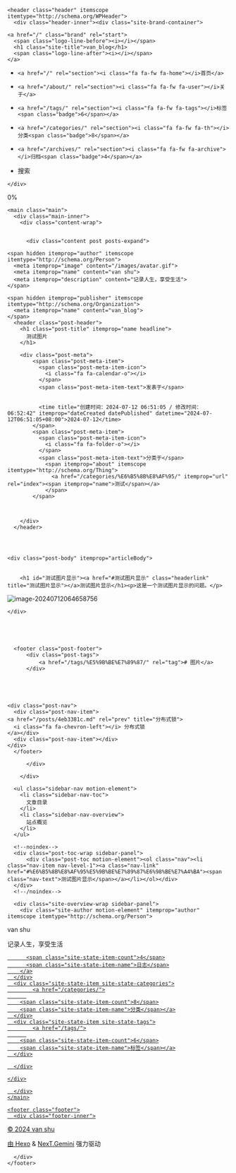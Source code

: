 <!DOCTYPE html>
<html lang="zh-CN">
<head>
  <meta charset="UTF-8">
<meta name="viewport" content="width=device-width, initial-scale=1, maximum-scale=2">
<meta name="theme-color" content="#222">
<meta name="generator" content="Hexo 7.3.0">
  <link rel="apple-touch-icon" sizes="180x180" href="/images/apple-touch-icon-next.png">
  <link rel="icon" type="image/png" sizes="32x32" href="/images/favicon-32x32-next.png">
  <link rel="icon" type="image/png" sizes="16x16" href="/images/favicon-16x16-next.png">
  <link rel="mask-icon" href="/images/logo.svg" color="#222">

<link rel="stylesheet" href="/css/main.css">


<link rel="stylesheet" href="/lib/font-awesome/css/font-awesome.min.css">

<script id="hexo-configurations">
    var NexT = window.NexT || {};
    var CONFIG = {"hostname":"van14.com","root":"/","scheme":"Gemini","version":"7.8.0","exturl":false,"sidebar":{"position":"left","display":"post","padding":18,"offset":12,"onmobile":false},"copycode":{"enable":true,"show_result":false,"style":"mac"},"back2top":{"enable":true,"sidebar":false,"scrollpercent":true},"bookmark":{"enable":false,"color":"#222","save":"auto"},"fancybox":false,"mediumzoom":false,"lazyload":false,"pangu":false,"comments":{"style":"tabs","active":null,"storage":true,"lazyload":false,"nav":null},"algolia":{"hits":{"per_page":10},"labels":{"input_placeholder":"Search for Posts","hits_empty":"We didn't find any results for the search: ${query}","hits_stats":"${hits} results found in ${time} ms"}},"localsearch":{"enable":true,"trigger":"auto","top_n_per_article":-1,"unescape":false,"preload":false},"motion":{"enable":true,"async":false,"transition":{"post_block":"fadeIn","post_header":"slideDownIn","post_body":"slideDownIn","coll_header":"slideLeftIn","sidebar":"slideUpIn"}},"path":"search.xml"};
  </script>

  <meta name="description" content="测试图片显示这是一个测试图片显示的问题。">
<meta property="og:type" content="article">
<meta property="og:title" content="测试图片">
<meta property="og:url" content="http://van14.com/posts/8bf59925.md">
<meta property="og:site_name" content="van_blog">
<meta property="og:description" content="测试图片显示这是一个测试图片显示的问题。">
<meta property="og:locale" content="zh_CN">
<meta property="og:image" content="https://gitee.com/van14/image/raw/master/img/202407120646802.png">
<meta property="article:published_time" content="2024-07-11T22:51:05.000Z">
<meta property="article:modified_time" content="2024-07-11T22:52:42.330Z">
<meta property="article:author" content="van shu">
<meta property="article:tag" content="图片">
<meta name="twitter:card" content="summary">
<meta name="twitter:image" content="https://gitee.com/van14/image/raw/master/img/202407120646802.png">

<link rel="canonical" href="http://van14.com/posts/8bf59925.md">


<script id="page-configurations">
  // https://hexo.io/docs/variables.html
  CONFIG.page = {
    sidebar: "",
    isHome : false,
    isPost : true,
    lang   : 'zh-CN'
  };
</script>

  <title>测试图片 | van_blog</title>
  






  <noscript>
  <style>
  .use-motion .brand,
  .use-motion .menu-item,
  .sidebar-inner,
  .use-motion .post-block,
  .use-motion .pagination,
  .use-motion .comments,
  .use-motion .post-header,
  .use-motion .post-body,
  .use-motion .collection-header { opacity: initial; }

  .use-motion .site-title,
  .use-motion .site-subtitle {
    opacity: initial;
    top: initial;
  }

  .use-motion .logo-line-before i { left: initial; }
  .use-motion .logo-line-after i { right: initial; }
  </style>
</noscript>

</head>

<body itemscope itemtype="http://schema.org/WebPage">
  <div class="container use-motion">
    <div class="headband"></div>

    <header class="header" itemscope itemtype="http://schema.org/WPHeader">
      <div class="header-inner"><div class="site-brand-container">
  <div class="site-nav-toggle">
    <div class="toggle" aria-label="切换导航栏">
      <span class="toggle-line toggle-line-first"></span>
      <span class="toggle-line toggle-line-middle"></span>
      <span class="toggle-line toggle-line-last"></span>
    </div>
  </div>

  <div class="site-meta">

    <a href="/" class="brand" rel="start">
      <span class="logo-line-before"><i></i></span>
      <h1 class="site-title">van_blog</h1>
      <span class="logo-line-after"><i></i></span>
    </a>
  </div>

  <div class="site-nav-right">
    <div class="toggle popup-trigger">
        <i class="fa fa-search fa-fw fa-lg"></i>
    </div>
  </div>
</div>




<nav class="site-nav">
  <ul id="menu" class="menu">
        <li class="menu-item menu-item-home">

    <a href="/" rel="section"><i class="fa fa-fw fa-home"></i>首页</a>

  </li>
        <li class="menu-item menu-item-about">

    <a href="/about/" rel="section"><i class="fa fa-fw fa-user"></i>关于</a>

  </li>
        <li class="menu-item menu-item-tags">

    <a href="/tags/" rel="section"><i class="fa fa-fw fa-tags"></i>标签<span class="badge">6</span></a>

  </li>
        <li class="menu-item menu-item-categories">

    <a href="/categories/" rel="section"><i class="fa fa-fw fa-th"></i>分类<span class="badge">8</span></a>

  </li>
        <li class="menu-item menu-item-archives">

    <a href="/archives/" rel="section"><i class="fa fa-fw fa-archive"></i>归档<span class="badge">4</span></a>

  </li>
      <li class="menu-item menu-item-search">
        <a role="button" class="popup-trigger"><i class="fa fa-search fa-fw"></i>搜索
        </a>
      </li>
  </ul>
</nav>



  <div class="search-pop-overlay">
    <div class="popup search-popup">
        <div class="search-header">
  <span class="search-icon">
    <i class="fa fa-search"></i>
  </span>
  <div class="search-input-container"></div>
  <span class="popup-btn-close">
    <i class="fa fa-times-circle"></i>
  </span>
</div>
<div class="algolia-results">
  <div id="algolia-stats"></div>
  <div id="algolia-hits"></div>
  <div id="algolia-pagination" class="algolia-pagination"></div>
</div>

      
    </div>
  </div>

</div>
    </header>

    
  <div class="back-to-top">
    <i class="fa fa-arrow-up"></i>
    <span>0%</span>
  </div>


    <main class="main">
      <div class="main-inner">
        <div class="content-wrap">
          

          <div class="content post posts-expand">
            

    
  
  
  <article itemscope itemtype="http://schema.org/Article" class="post-block" lang="zh-CN">
    <link itemprop="mainEntityOfPage" href="http://van14.com/posts/8bf59925.md">

    <span hidden itemprop="author" itemscope itemtype="http://schema.org/Person">
      <meta itemprop="image" content="/images/avatar.gif">
      <meta itemprop="name" content="van shu">
      <meta itemprop="description" content="记录人生，享受生活">
    </span>

    <span hidden itemprop="publisher" itemscope itemtype="http://schema.org/Organization">
      <meta itemprop="name" content="van_blog">
    </span>
      <header class="post-header">
        <h1 class="post-title" itemprop="name headline">
          测试图片
        </h1>

        <div class="post-meta">
            <span class="post-meta-item">
              <span class="post-meta-item-icon">
                <i class="fa fa-calendar-o"></i>
              </span>
              <span class="post-meta-item-text">发表于</span>
              

              <time title="创建时间：2024-07-12 06:51:05 / 修改时间：06:52:42" itemprop="dateCreated datePublished" datetime="2024-07-12T06:51:05+08:00">2024-07-12</time>
            </span>
            <span class="post-meta-item">
              <span class="post-meta-item-icon">
                <i class="fa fa-folder-o"></i>
              </span>
              <span class="post-meta-item-text">分类于</span>
                <span itemprop="about" itemscope itemtype="http://schema.org/Thing">
                  <a href="/categories/%E6%B5%8B%E8%AF%95/" itemprop="url" rel="index"><span itemprop="name">测试</span></a>
                </span>
            </span>

          

        </div>
      </header>

    
    
    
    <div class="post-body" itemprop="articleBody">

      
        <h1 id="测试图片显示"><a href="#测试图片显示" class="headerlink" title="测试图片显示"></a>测试图片显示</h1><p>这是一个测试图片显示的问题。</p>
<p><img src="https://gitee.com/van14/image/raw/master/img/202407120646802.png" alt="image-20240712064658756"></p>

    </div>

    
    
    

      <footer class="post-footer">
          <div class="post-tags">
              <a href="/tags/%E5%9B%BE%E7%89%87/" rel="tag"># 图片</a>
          </div>

        


        
    <div class="post-nav">
      <div class="post-nav-item">
    <a href="/posts/4eb3381c.md" rel="prev" title="分布式锁">
      <i class="fa fa-chevron-left"></i> 分布式锁
    </a></div>
      <div class="post-nav-item"></div>
    </div>
      </footer>
    
  </article>
  
  
  



          </div>
          

<script>
  window.addEventListener('tabs:register', () => {
    let { activeClass } = CONFIG.comments;
    if (CONFIG.comments.storage) {
      activeClass = localStorage.getItem('comments_active') || activeClass;
    }
    if (activeClass) {
      let activeTab = document.querySelector(`a[href="#comment-${activeClass}"]`);
      if (activeTab) {
        activeTab.click();
      }
    }
  });
  if (CONFIG.comments.storage) {
    window.addEventListener('tabs:click', event => {
      if (!event.target.matches('.tabs-comment .tab-content .tab-pane')) return;
      let commentClass = event.target.classList[1];
      localStorage.setItem('comments_active', commentClass);
    });
  }
</script>

        </div>
          
  
  <div class="toggle sidebar-toggle">
    <span class="toggle-line toggle-line-first"></span>
    <span class="toggle-line toggle-line-middle"></span>
    <span class="toggle-line toggle-line-last"></span>
  </div>

  <aside class="sidebar">
    <div class="sidebar-inner">

      <ul class="sidebar-nav motion-element">
        <li class="sidebar-nav-toc">
          文章目录
        </li>
        <li class="sidebar-nav-overview">
          站点概览
        </li>
      </ul>

      <!--noindex-->
      <div class="post-toc-wrap sidebar-panel">
          <div class="post-toc motion-element"><ol class="nav"><li class="nav-item nav-level-1"><a class="nav-link" href="#%E6%B5%8B%E8%AF%95%E5%9B%BE%E7%89%87%E6%98%BE%E7%A4%BA"><span class="nav-text">测试图片显示</span></a></li></ol></div>
      </div>
      <!--/noindex-->

      <div class="site-overview-wrap sidebar-panel">
        <div class="site-author motion-element" itemprop="author" itemscope itemtype="http://schema.org/Person">
  <p class="site-author-name" itemprop="name">van shu</p>
  <div class="site-description" itemprop="description">记录人生，享受生活</div>
</div>
<div class="site-state-wrap motion-element">
  <nav class="site-state">
      <div class="site-state-item site-state-posts">
          <a href="/archives/">
        
          <span class="site-state-item-count">4</span>
          <span class="site-state-item-name">日志</span>
        </a>
      </div>
      <div class="site-state-item site-state-categories">
            <a href="/categories/">
          
        <span class="site-state-item-count">8</span>
        <span class="site-state-item-name">分类</span></a>
      </div>
      <div class="site-state-item site-state-tags">
            <a href="/tags/">
          
        <span class="site-state-item-count">6</span>
        <span class="site-state-item-name">标签</span></a>
      </div>
  </nav>
</div>



      </div>

    </div>
  </aside>
  <div id="sidebar-dimmer"></div>


      </div>
    </main>

    <footer class="footer">
      <div class="footer-inner">
        

        

<div class="copyright">
  
  &copy; 
  <span itemprop="copyrightYear">2024</span>
  <span class="with-love">
    <i class="fa fa-user"></i>
  </span>
  <span class="author" itemprop="copyrightHolder">van shu</span>
</div>
  <div class="powered-by">由 <a href="https://hexo.io/" class="theme-link" rel="noopener" target="_blank">Hexo</a> & <a href="https://theme-next.org/" class="theme-link" rel="noopener" target="_blank">NexT.Gemini</a> 强力驱动
  </div>

        








      </div>
    </footer>
  </div>

  
  <script src="/lib/anime.min.js"></script>
  <script src="/lib/velocity/velocity.min.js"></script>
  <script src="/lib/velocity/velocity.ui.min.js"></script>

<script src="/js/utils.js"></script>

<script src="/js/motion.js"></script>


<script src="/js/schemes/pisces.js"></script>


<script src="/js/next-boot.js"></script>




  




  
<script src="//cdn.jsdelivr.net/npm/algoliasearch@4/dist/algoliasearch-lite.umd.js"></script>
<script src="//cdn.jsdelivr.net/npm/instantsearch.js@4/dist/instantsearch.production.min.js"></script>
<script src="/js/algolia-search.js"></script>














  

  

</body>
</html>
